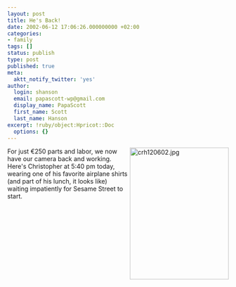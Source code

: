 ```yaml
---
layout: post
title: He's Back!
date: 2002-06-12 17:06:26.000000000 +02:00
categories:
- family
tags: []
status: publish
type: post
published: true
meta:
  aktt_notify_twitter: 'yes'
author:
  login: shanson
  email: papascott-wp@gmail.com
  display_name: PapaScott
  first_name: Scott
  last_name: Hanson
excerpt: !ruby/object:Hpricot::Doc
  options: {}
---
```

<p><img alt="crh120602.jpg" src="http://www.papascott.de/wordpress/wp-content/uploads/2002/06/crh120602.jpg" width="225" height="300" border="0" align="right" />For just &euro;250 parts and labor, we now have our camera back and working. Here's Christopher at 5:40 pm today, wearing one of his favorite airplane shirts (and part of his lunch, it looks like) waiting impatiently for Sesame Street to start.</p>
